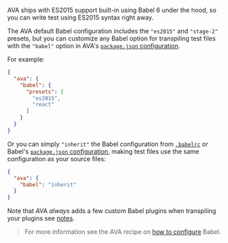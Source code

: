 AVA ships with ES2015 support built-in using Babel 6 under the hood, so
you can write test using ES2015 syntax right away.

The AVA default Babel configuration includes the `"es2015"` and `"stage-2"`
presets, but you can customize any Babel option for transpiling test files
with the `"babel"` option in AVA's
[`package.json` configuration](https://github.com/sindresorhus/ava#configuration).

For example:

```json
{
  "ava": {
    "babel": {
      "presets": [
        "es2015",
        "react"
      ]
    }
  }
}
```

Or you can simply `"inherit"` the Babel configuration from
[`.babelrc`](/docs/usage/babelrc/) or Babel's
[`package.json` configuration](/docs/usage/babelrc/), making test files
use the same configuration as your source files:

```json
{
  "ava": {
    "babel": "inherit"
  }
}
```

Note that AVA _always_ adds a few custom Babel plugins when transpiling
your plugins see <a href="https://github.com/sindresorhus/ava/blob/master/docs/recipes/babelrc.md#notes">notes</a>.

<blockquote class="babel-callout babel-callout-info">
  <p>
    For more information see the AVA recipe on <a
    href="https://github.com/sindresorhus/ava/blob/master/docs/recipes/babelrc.md">
    how to configure</a> Babel.
  </p>
</blockquote>

